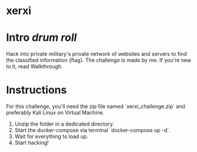# xerxi
# Intro *drum roll*
Hack into private military's private network of websites and servers to find the classified information {flag}. The challenge is made by me. If you're new to it, read Walkthrough.

# Instructions
For this challenge, you'll need the zip file named ´xerxi_challenge.zip´ and preferably Kali Linux on Virtual Machine.
1. Unzip the folder in a dedicated directory.
2. Start the docker-compose via terminal ´docker-compose up -d´.
3. Wait for everything to load up.
4. Start hacking!
